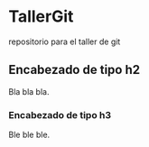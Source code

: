 # TallerGit
repositorio para el taller de git

## Encabezado de tipo h2

Bla bla bla.

### Encabezado de tipo h3

Ble ble ble.
